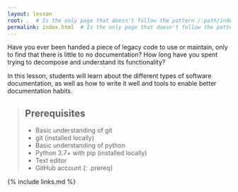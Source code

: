 ```yaml
---
layout: lesson
root: .  # Is the only page that doesn't follow the pattern /:path/index.html
permalink: index.html  # Is the only page that doesn't follow the pattern /:path/index.html
---
```


Have you ever been handed a piece of legacy code to use or maintain, only to
find that there is little to no documentation? How long have you spent trying
to decompose and understand its functionality?

In this lesson, students will learn about the different types of 
software documentation, as well as how to write it well and tools to enable
better documentation habits.

> ## Prerequisites
>
> * Basic understanding of git
> * git (installed locally)
> * Basic understanding of python
> * Python 3.7+ with pip (installed locally)
> * Text editor
> * GitHub account
{: .prereq}

{% include links.md %}
